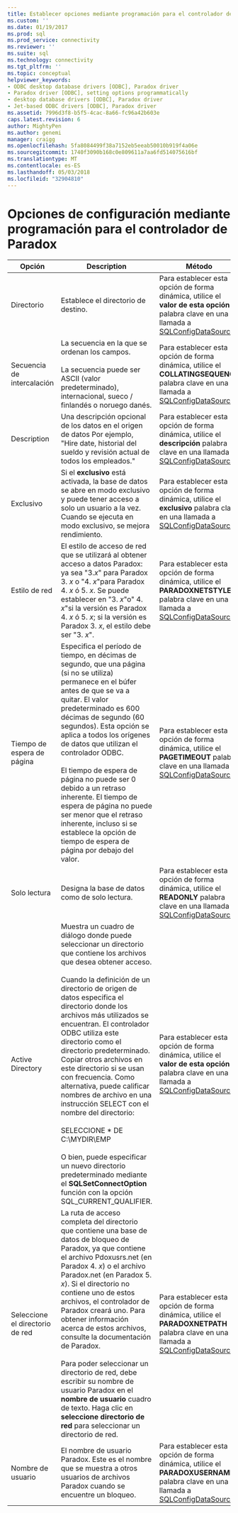 ```yaml
---
title: Establecer opciones mediante programación para el controlador de Paradox | Documentos de Microsoft
ms.custom: ''
ms.date: 01/19/2017
ms.prod: sql
ms.prod_service: connectivity
ms.reviewer: ''
ms.suite: sql
ms.technology: connectivity
ms.tgt_pltfrm: ''
ms.topic: conceptual
helpviewer_keywords:
- ODBC desktop database drivers [ODBC], Paradox driver
- Paradox driver [ODBC], setting options programmatically
- desktop database drivers [ODBC], Paradox driver
- Jet-based ODBC drivers [ODBC], Paradox driver
ms.assetid: 7996d3f8-b5f5-4cac-8a66-fc96a42b603e
caps.latest.revision: 6
author: MightyPen
ms.author: genemi
manager: craigg
ms.openlocfilehash: 5fa8084499f38a7152eb5eeab50010b919f4a06e
ms.sourcegitcommit: 1740f3090b168c0e809611a7aa6fd514075616bf
ms.translationtype: MT
ms.contentlocale: es-ES
ms.lasthandoff: 05/03/2018
ms.locfileid: "32904810"
---
```

# <a name="setting-options-programmatically-for-the-paradox-driver"></a>Opciones de configuración mediante programación para el controlador de Paradox
|Opción|Description|Método|  
|------------|-----------------|------------|  
|Directorio|Establece el directorio de destino.|Para establecer esta opción de forma dinámica, utilice el **valor de esta opción** palabra clave en una llamada a [SQLConfigDataSource](../../odbc/microsoft/sqlconfigdatasource-paradox-driver.md).|  
|Secuencia de intercalación|La secuencia en la que se ordenan los campos.<br /><br /> La secuencia puede ser ASCII (valor predeterminado), internacional, sueco / finlandés o noruego danés.|Para establecer esta opción de forma dinámica, utilice el **COLLATINGSEQUENCE** palabra clave en una llamada a [SQLConfigDataSource](../../odbc/microsoft/sqlconfigdatasource-paradox-driver.md).|  
|Description|Una descripción opcional de los datos en el origen de datos Por ejemplo, "Hire date, historial del sueldo y revisión actual de todos los empleados."|Para establecer esta opción de forma dinámica, utilice el **descripción** palabra clave en una llamada a [SQLConfigDataSource](../../odbc/microsoft/sqlconfigdatasource-paradox-driver.md).|  
|Exclusivo|Si el **exclusivo** está activada, la base de datos se abre en modo exclusivo y puede tener acceso a solo un usuario a la vez. Cuando se ejecuta en modo exclusivo, se mejora rendimiento.|Para establecer esta opción de forma dinámica, utilice el **exclusivo** palabra clave en una llamada a [SQLConfigDataSource](../../odbc/microsoft/sqlconfigdatasource-paradox-driver.md).|  
|Estilo de red|El estilo de acceso de red que se utilizará al obtener acceso a datos Paradox: ya sea "3.*x*" para Paradox 3. *x* o "4. *x*"para Paradox 4. *x* ó 5. *x*. Se puede establecer en "3. *x*"o" 4. *x*"si la versión es Paradox 4. *x* ó 5. *x*; si la versión es Paradox 3. *x*, el estilo debe ser "3. *x*".|Para establecer esta opción de forma dinámica, utilice el **PARADOXNETSTYLE** palabra clave en una llamada a [SQLConfigDataSource](../../odbc/microsoft/sqlconfigdatasource-paradox-driver.md).|  
|Tiempo de espera de página|Especifica el período de tiempo, en décimas de segundo, que una página (si no se utiliza) permanece en el búfer antes de que se va a quitar. El valor predeterminado es 600 décimas de segundo (60 segundos). Esta opción se aplica a todos los orígenes de datos que utilizan el controlador ODBC.<br /><br /> El tiempo de espera de página no puede ser 0 debido a un retraso inherente. El tiempo de espera de página no puede ser menor que el retraso inherente, incluso si se establece la opción de tiempo de espera de página por debajo del valor.|Para establecer esta opción de forma dinámica, utilice el **PAGETIMEOUT** palabra clave en una llamada a [SQLConfigDataSource](../../odbc/microsoft/sqlconfigdatasource-paradox-driver.md).|  
|Solo lectura|Designa la base de datos como de solo lectura.|Para establecer esta opción de forma dinámica, utilice el **READONLY** palabra clave en una llamada a [SQLConfigDataSource](../../odbc/microsoft/sqlconfigdatasource-paradox-driver.md).|  
|Active Directory|Muestra un cuadro de diálogo donde puede seleccionar un directorio que contiene los archivos que desea obtener acceso.<br /><br /> Cuando la definición de un directorio de origen de datos especifica el directorio donde los archivos más utilizados se encuentran. El controlador ODBC utiliza este directorio como el directorio predeterminado. Copiar otros archivos en este directorio si se usan con frecuencia. Como alternativa, puede calificar nombres de archivo en una instrucción SELECT con el nombre del directorio:<br /><br /> SELECCIONE \* DE C:\MYDIR\EMP<br /><br /> O bien, puede especificar un nuevo directorio predeterminado mediante el **SQLSetConnectOption** función con la opción SQL_CURRENT_QUALIFIER.|Para establecer esta opción de forma dinámica, utilice el **valor de esta opción** palabra clave en una llamada a [SQLConfigDataSource](../../odbc/microsoft/sqlconfigdatasource-paradox-driver.md).|  
|Seleccione el directorio de red|La ruta de acceso completa del directorio que contiene una base de datos de bloqueo de Paradox, ya que contiene el archivo Pdoxusrs.net (en Paradox 4. *x*) o el archivo Paradox.net (en Paradox 5. *x*). Si el directorio no contiene uno de estos archivos, el controlador de Paradox creará uno. Para obtener información acerca de estos archivos, consulte la documentación de Paradox.<br /><br /> Para poder seleccionar un directorio de red, debe escribir su nombre de usuario Paradox en el **nombre de usuario** cuadro de texto. Haga clic en **seleccione directorio de red** para seleccionar un directorio de red.|Para establecer esta opción de forma dinámica, utilice el **PARADOXNETPATH** palabra clave en una llamada a [SQLConfigDataSource](../../odbc/microsoft/sqlconfigdatasource-paradox-driver.md).|  
|Nombre de usuario|El nombre de usuario Paradox. Este es el nombre que se muestra a otros usuarios de archivos Paradox cuando se encuentre un bloqueo.|Para establecer esta opción de forma dinámica, utilice el **PARADOXUSERNAME** palabra clave en una llamada a [SQLConfigDataSource](../../odbc/microsoft/sqlconfigdatasource-paradox-driver.md).|
